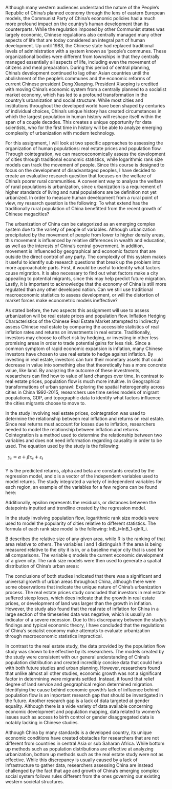 
Although many western audiences understand the nature of the People’s Republic of China’s planned economy through the lens of eastern European models, the Communist Party of China’s economic policies had a much more profound impact on the country’s human development than its counterparts. While the regulation imposed by other Communist states was largely economic, Chinese regulations also centrally managed many other aspects of life that are today considered an integral part of human development. Up until 1983, the Chinese state had replaced traditional levels of administration with a system known as ‘people’s communes. These organizational bodies were different from townships in that they centrally managed essentially all aspects of life, including even the movement of citizens and meal preparation. During this period of central planning, China’s development continued to lag other Asian countries until the abolishment of the people’s communes and the economic reforms of current Chinese president Deng Xiaoping. President Xiaoping is credited with moving China’s economic system from a centrally planned to a socialist market economy, which has led to a profound transformation in the country’s urbanization and social structure. While most cities and institutions throughout the developed world have been shaped by centuries of individual choices, China’s unique history has created circumstances in which the largest population in human history will reshape itself within the span of a couple decades. This creates a unique opportunity for data scientists, who for the first time in history will be able to analyze emerging complexity of urbanization with modern technology.

For this assignment, I will look at two specific approaches to assessing the organization of human populations: real estate prices and population flow. Through cointegration, we can macroeconomically assess the development of cities through traditional economic statistics, while logarithmic rank size models can track the movement of people. Since this course is designed to focus on the development of disadvantaged peoples, I have decided to create an evaluative research question that focuses on the welfare of China’s poorer rural communities. A convenient way to analyze the welfare of rural populations is urbanization, since urbanization is a requirement of higher standards of living and rural populations are be definition not yet urbanized. In order to measure human development from a rural point of view, my research question is the following: To what extend has the traditionally rural population of China benefitted from the recent growth of Chinese megacities?

The urbanization of China can be categorized as an emerging complex system due to the variety of people of variables. Although urbanization precipitated by the movement of people from lower to higher density areas, this movement is influenced by relative differences in wealth and education, as well as the interests of China’s central government. In addition, movement is influenced by geographical and economic factors that are outside the direct control of any party. The complexity of this system makes it useful to identify sub research questions that break up the problem into more approachable parts. First, it would be useful to identify what factors cause migration. It is also necessary to find out what factors make a city appealing to potential migrants, since this may help predict future migration. Lastly, it is important to acknowledge that the economy of China is still more regulated than any other developed nation. Can we still use traditional macroeconomic statistics to assess development, or will the distortion of market forces make econometric models ineffective?

As stated before, the two aspects this assignment will use to assess urbanization will be real estate prices and population flow. Inflation Hedging Characteristics of the Chinese Real Estate Market attempted to indirectly assess Chinese real estate by comparing the accessible statistics of real inflation rates and returns on investments in real estate. Traditionally, investors may choose to offset risk by hedging, or investing in other less promising areas in order to trade potential gains for less risk. Since a common symptom of rapid economic expansion is inflation, many Chinese investors have chosen to use real estate to hedge against inflation. By investing in real estate, investors can turn their monetary assets that could decrease in value into something else that theoretically has a more concrete value, like land. By analyzing the outcome of these investments, researchers can find how to value of land changes over time. In contrast to real estate prices, population flow is much more intuitive. In Geographical transformations of urban sprawl: Exploring the spatial heterogeneity across cities in China 1992-2015, researchers use time series models of migrant populations, GDP, and topographic data to identify what factors influence the cities migrants choose to move to. 

In the study involving real estate prices, cointegration was used to determine the relationship between real inflation and returns on real estate. Since real returns must account for losses due to inflation, researchers needed to model the relationship between inflation and returns. Cointegration is a method used to determine the relationship between two variables and does not need information regarding causality in order to be used. The equation used by the study is the following:

![](images/formula1.PNG)
 
Y is the predicted returns, alpha and beta are constants created by the regression model, and x is a vector of the independent variables used to model returns. The study integrated a variety of independent variables for each region, an example of the variables for a few regions can be found here:

Additionally, epsilon represents the residuals, or distances between the datapoints inputted and trendline created by the regression model.

In the study involving population flow, logarithmic rank size models were used to model the popularity of cities relative to different statistics. The formula of each rank size model is the following:
 lnB_i=lnB_1-qlnR_i.
 
B describes the relative size of any given area, while R is the ranking of that area relative to others. The variables i and 1 distinguish if the area is being measured relative to the city it is in, or a baseline major city that is used for all comparisons. The variable q models the current economic development of a given city. The rank size models were then used to generate a spatial distribution of China’s urban areas: 

The conclusions of both studies indicated that there was a significant and universal growth of urban areas throughout China, although there were some observations that indicate the unique nature of China’s urbanization process. The real estate prices study concluded that investors in real estate suffered steep loses, which does indicate that the growth in real estate prices, or development of land was larger than the growth in inflation. However, the study also found that the real rate of inflation for China in a large section of the timeseries data was negative, which is usually an indicator of a severe recession. Due to this discrepancy between the study’s findings and typical economic theory, I have concluded that the regulations of China’s socialist economy make attempts to evaluate urbanization through macroeconomic statistics impractical. 

In contrast to the real estate study, the data provided by the population flow study was shown to be effective by its researchers. The models created by the study were consistent with our general understanding of China’s population distribution and created incredibly concise data that could help with both future studies and urban planning. However, researchers found that unlike almost all other studies, economic growth was not a significant factor in determining were migrants settled. Instead, it found that relief degree of land service and geographical region determined migration. Identifying the cause behind economic growth’s lack of influence behind population flow is an important research gap that should be investigated in the future. Another research gap is a lack of data targeted at gender equality. Although there is a wide variety of data available concerning economic development and population mapping, data related to women’s issues such as access to birth control or gender disaggregated data is notably lacking in Chinese studies. 

Although China by many standards is a developed country, its unique economic conditions have created obstacles for researchers that are not different from countries in central Asia or sub Saharan Africa. While bottom up methods such as population distributions are effective at analyzing urbanization, bottom up methods such as the real estate study were not as effective. While this discrepancy is usually caused by a lack of infrastructure to gather data, researchers assessing China are instead challenged by the fact that age and growth of China’s emerging complex social system follows rules different from the ones governing our existing western societal structures. 

